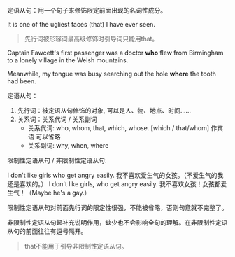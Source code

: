 定语从句：用一个句子来修饰限定前面出现的名词性成分。 

It is one of the ugliest faces (that) I have ever seen. 

> 先行词被形容词最高级修饰时引导词只能用that。

Captain Fawcett's first passenger was a doctor **who** flew from Birmingham to a lonely village in the Welsh mountains. 

Meanwhile, my tongue was busy searching out the hole **where** the tooth had been. 



定语从句：

1. 先行词：被定语从句修饰的对象, 可以是人、物、地点、时间……
2. 关系词：关系代词 / 关系副词
   * 关系代词: who, whom, that, which, whose. [which / that/whom] 作宾语 可以省略
   * 关系副词: why, when, where

限制性定语从句 / 非限制性定语从句:

I don't like girls who get angry easily.  我不喜欢爱生气的女孩。（不爱生气的我还是喜欢的。）
I don't like girls, who get angry easily. 我不喜欢女孩！女孩都爱生气！（Maybe he's a gay.）

限制性定语从句对前面先行词的限定性很强，不能被省略，否则句意就不完整了。

非限制性定语从句起补充说明作用，缺少也不会影响全句的理解。在非限制性定语从句的前面往往有逗号隔开。

> that不能用于引导非限制性定语从句。